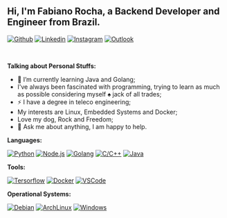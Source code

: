## Hi, I'm Fabiano Rocha, a Backend Developer and Engineer from Brazil.

[![Github](https://img.shields.io/badge/-Github-000?style=flat&logo=Github&logoColor=white)](https://github.com/fabiano182)
[![Linkedin](https://img.shields.io/badge/-LinkedIn-blue?style=flat&logo=Linkedin&logoColor=white)](https://www.linkedin.com/in/fabianoroch18)
[![Instagram](https://img.shields.io/badge/-Twitter-blue?style=flat&labelColor=blue&logo=twitter&logoColor=white)](https://www.twitter.com/_fabiano182)
[![Outlook](https://img.shields.io/badge/-Outlook-0078D4?style=flat&logo=Microsoft-Outlook&logoColor=white)](mailto:fabiano182@outlook.com)
<!-- [![Gmail](https://img.shields.io/badge/-Gmail-c14438?style=flat&logo=Gmail&logoColor=white)](mailto:fabiano.dev1@gmail.com) -->

&nbsp;

<!-- Talking about you -->
**Talking about Personal Stuffs:**

<!-- Any image aligned to the right. Beware the width -->
<!-- <img width="50%" height=50% align="right" alt="Github" src="https://i.pinimg.com/736x/82/93/9a/82939a6efd0f8652ef311ed84363b3fa.jpg" /> -->

- 🌱 I’m currently learning Java and Golang; 
- I've always been fascinated with programming, trying to learn as much as possible considering myself :spades: jack of all trades;
- ⚡️ I have a degree in teleco engineering;
- My interests are Linux, Embedded Systems and Docker;
- Love my dog, Rock and Freedom;
- 💬 Ask me about anything, I am happy to help.

**Languages:** 

[![Python](https://img.shields.io/static/v1?label=&message=Python&color=3C78A9&logo=python&logoColor=FFFFFF)](https://python.org)
[![Node.js](https://img.shields.io/static/v1?label=&message=Node.js&color=47d147&logo=node.js&logoColor=FFFFFF)](https://nodejs.org/en/)
[![Golang](https://img.shields.io/static/v1?label=&message=Golang&color=00acd7&logo=go&logoColor=FFFFFF)](https://golang.org/)
[![C/C++](https://img.shields.io/static/v1?label=&message=C/Cpp&color=b13c12&logo=cpp&logoColor=FFFFFF)]()
[![Java](https://img.shields.io/static/v1?label=&message=Java&color=b40a12&logo=java&logoColor=FFFFFF)]()

**Tools:** 

[![Tersorflow](https://img.shields.io/static/v1?label=&message=Tensorflow&color=ff7c00&logo=tensorflow&logoColor=FFFFFF)](tesorflow.org)
[![Docker](https://img.shields.io/static/v1?label=&message=Docker&color=3C78A9&logo=docker&logoColor=FFFFFF)](https://www.docker.com/)
[![VSCode](https://img.shields.io/static/v1?label=&message=VSCode&color=22a5f1&logo=visualstudiocode&logoColor=FFFFFF)](https://code.visualstudio.com/)

**Operational Systems:** 

[![Debian](https://img.shields.io/static/v1?label=&message=Debian&color=4F4F4F&logo=debian&logoColor=FF0000)](debia.org)
[![ArchLinux](https://img.shields.io/static/v1?label=&message=Arch%20Linux&color=FFFFFF&logo=archlinux&logoColor=1793d0)](archlinux.org)
[![Windows](https://img.shields.io/static/v1?label=&message=Windows&color=000000&logo=windows&logoColor=FFFFFF)](microsoft.com/windows)
